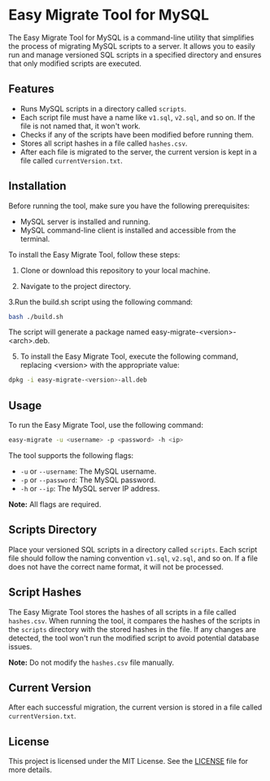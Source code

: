 # Easy Migrate Tool for MySQL

The Easy Migrate Tool for MySQL is a command-line utility that simplifies the process of migrating MySQL scripts to a server. It allows you to easily run and manage versioned SQL scripts in a specified directory and ensures that only modified scripts are executed.

## Features

- Runs MySQL scripts in a directory called `scripts`.
- Each script file must have a name like `v1.sql`, `v2.sql`, and so on. If the file is not named that, it won't work.
- Checks if any of the scripts have been modified before running them.
- Stores all script hashes in a file called `hashes.csv`.
- After each file is migrated to the server, the current version is kept in a file called `currentVersion.txt`.

## Installation

Before running the tool, make sure you have the following prerequisites:

- MySQL server is installed and running.
- MySQL command-line client is installed and accessible from the terminal.

To install the Easy Migrate Tool, follow these steps:

1. Clone or download this repository to your local machine.

2. Navigate to the project directory.

3.Run the build.sh script using the following command:
```bash
bash ./build.sh
```
The script will generate a package named easy-migrate-\<version>-\<arch>.deb.

5. To install the Easy Migrate Tool, execute the following command, replacing \<version> with the appropriate value:
```bash
dpkg -i easy-migrate-<version>-all.deb
```

## Usage

To run the Easy Migrate Tool, use the following command:
```bash
easy-migrate -u <username> -p <password> -h <ip>
```


The tool supports the following flags:

- `-u` or `--username`: The MySQL username.
- `-p` or `--password`: The MySQL password.
- `-h` or `--ip`: The MySQL server IP address.

**Note:** All flags are required.

## Scripts Directory

Place your versioned SQL scripts in a directory called `scripts`. Each script file should follow the naming convention `v1.sql`, `v2.sql`, and so on. If a file does not have the correct name format, it will not be processed.

## Script Hashes

The Easy Migrate Tool stores the hashes of all scripts in a file called `hashes.csv`. When running the tool, it compares the hashes of the scripts in the `scripts` directory with the stored hashes in the file. If any changes are detected, the tool won't run the modified script to avoid potential database issues.

**Note:** Do not modify the `hashes.csv` file manually.

## Current Version

After each successful migration, the current version is stored in a file called `currentVersion.txt`.

## License

This project is licensed under the MIT License. See the [LICENSE](LICENSE) file for more details.
